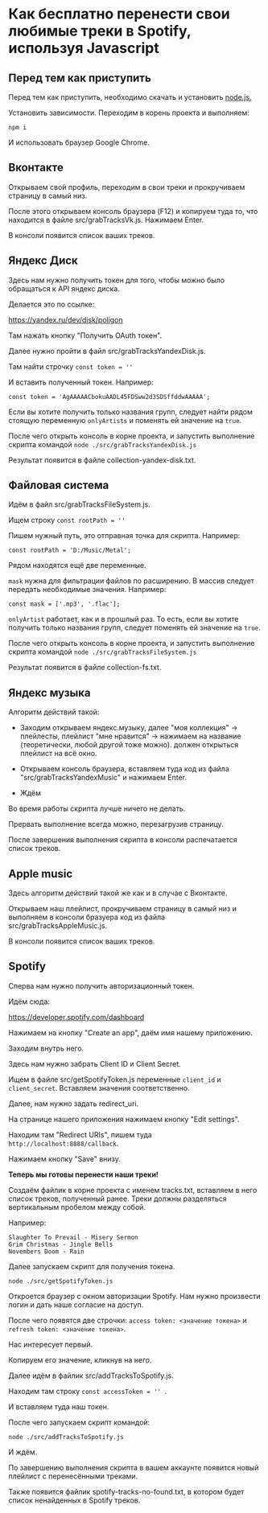 # Как бесплатно перенести свои любимые треки в Spotify, используя Javascript

## Перед тем как приступить

Перед тем как приступить, необходимо
скачать и установить [node.js.](https://nodejs.org/en/download/)

Установить зависимости.
Переходим в корень проекта и выполняем:

```npm i```

И использовать браузер Google Chrome.

## Вконтакте

Открываем свой профиль, переходим в свои треки и прокручиваем страницу в самый низ.

После этого открываем консоль браузера (F12) и копируем туда то, что находится в файле src/grabTracksVk.js. Нажимаем Enter. 

В консоли появится список ваших треков.

## Яндекс Диск

Здесь нам нужно получить токен для того, чтобы можно было обращаться к API яндекс диска.

Делается это по ссылке:

https://yandex.ru/dev/disk/poligon

Там нажать кнопку "Получить OAuth токен".

Далее нужно пройти в файл src/grabTracksYandexDisk.js.

Там найти строчку ```const token = ''```

И вставить полученный токен. 
Например:

```const token = 'AgAAAAACbokuAADL45FDSww2d3SDSffddwAAAAA';```

Если вы хотите получить только названия групп, следует найти рядом стоящую переменную ```onlyArtists``` и поменять ей значение на ```true```.

После чего открыть консоль в корне проекта, и запустить выполнение скрипта командой ```node ./src/grabTracksYandexDisk.js```

Результат появится в файле collection-yandex-disk.txt.

## Файловая система

Идём в файл src/grabTracksFileSystem.js.

Ищем строку ```const rootPath = ''```

Пишем нужный путь, это отправная точка для скрипта.
Например:

```const rootPath = 'D:/Music/Metal';```

Рядом находятся ещё две переменные.

```mask``` нужна для фильтрации файлов по расширению. В массив следует передать необходимые значения.
Например:

```const mask = ['.mp3', '.flac'];```

```onlyArtist``` работает, как и в прошлый раз. То есть, если вы хотите получить только названия групп, следует поменять ей значение на ```true```.

После чего открыть консоль в корне проекта, и запустить выполнение скрипта командой ```node ./src/grabTracksFileSystem.js```

Результат появится в файле collection-fs.txt.

## Яндекс музыка

Алгоритм действий такой: 

* Заходим открываем яндекс.музыку, далее "моя коллекция" -> плейлесты, плейлист "мне нравится" -> нажимаем на название (теоретически, любой другой тоже можно). должен открыться плейлист на всё окно.

* Открываем консоль браузера, вставляем туда код из файла "src/grabTracksYandexMusic" и нажимаем Enter.

* Ждём

Во время работы скрипта лучше ничего не делать.

Прервать выполнение всегда можно, перезагрузив страницу.

После завершения выполнения скрипта в консоли распечатается список треков.

## Apple music

Здесь алгоритм действий такой же как и в случае с Вконтакте.

Открываем наш плейлист, прокручиваем страницу в самый низ и выполняем в консоли бразуера код из файла src/grabTracksAppleMusic.js.

В консоли появится список ваших треков.

## Spotify

Сперва нам нужно получить авторизационный токен.

Идём сюда:

https://developer.spotify.com/dashboard

Нажимаем на кнопку "Create an app", даём имя нашему приложению.

Заходим внутрь него.

Здесь нам нужно забрать Client ID и Client Secret.

Ищем в файле src/getSpotifyToken.js переменные ```client_id``` и ```client_secret```. Вставляем значения соответственно.

Далее, нам нужно задать redirect_uri.

На странице нашего приложения нажимаем кнопку "Edit settings".

Находим там "Redirect URIs", пишем туда `http://localhost:8888/callback`.

Нажимаем кнопку "Save" внизу.

**Теперь мы готовы перенести наши треки!**

Создаём файлик в корне проекта с именем tracks.txt,
вставляем в него список треков, полученный ранее.
Треки должны разделяться вертикальным пробелом между собой.

Например:

```
Slaughter To Prevail - Misery Sermon
Grim Christmas - Jingle Bells
Novembers Doom - Rain
```

Далее запускаем скрипт для получения токена.

```node ./src/getSpotifyToken.js```

Откроется браузер с окном авторизации Spotify. 
Нам нужно произвести логин и дать наше согласие на доступ.

После чего появятся две строчки:
```access token: <значение токена>``` и ```refresh token: <значение токена>```.

Нас интересует первый.

Копируем его значение, кликнув на него.

Далее идём в файлик src/addTracksToSpotify.js.

Находим там строку ```const accessToken = '' ```.

И вставляем туда наш токен.

После чего запускаем скрипт командой:

```node ./src/addTracksToSpotify.js```

И ждём.

По завершению выполнения скрипта в вашем аккаунте появится новый плейлист с перенесёнными треками.

Также появится файлик spotify-tracks-no-found.txt, в котором будет список ненайденных в Spotify треков.

